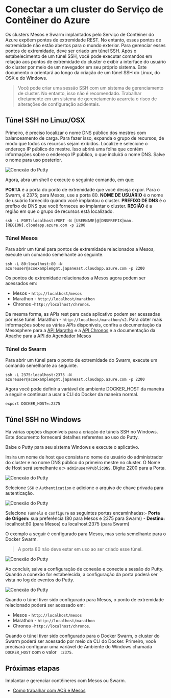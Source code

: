 <properties
   pageTitle="Conectar a um cluster do Serviço de Contêiner do Azure | Microsoft Azure"
   description="Conectar-se a um cluster do Serviço de Contêiner do Azure usando um Túnel SSH."
   services="container-service"
   documentationCenter=""
   authors="rgardler"
   manager="timlt"
   editor=""
   tags="acs, azure-container-service"
   keywords="Docker, Contêineres, Microsserviços, Mesos, Azure"/>
   
<tags
   ms.service="container-service"
   ms.devlang="na"
   ms.topic="get-started-article"
   ms.tgt_pltfrm="na"
   ms.workload="na"
   ms.date="02/16/2016"
   ms.author="rogardle"/>
   

# Conectar a um cluster do Serviço de Contêiner do Azure

Os clusters Mesos e Swarm implantados pelo Serviço de Contêiner do Azure expõem pontos de extremidade REST. No entanto, esses pontos de extremidade não estão abertos para o mundo exterior. Para gerenciar esses pontos de extremidade, deve ser criado um túnel SSH. Após o estabelecimento de um túnel SSH, você pode executar comandos em relação aos pontos de extremidade do cluster e exibir a interface do usuário do cluster por meio de um navegador em seu próprio sistema. Este documento o orientará ao longo da criação de um túnel SSH do Linux, do OSX e do Windows.

> Você pode criar uma sessão SSH com um sistema de gerenciamento de cluster. No entanto, isso não é recomendado. Trabalhar diretamente em um sistema de gerenciamento acarreta o risco de alterações de configuração acidentais.

## Túnel SSH no Linux/OSX

Primeiro, é preciso localizar o nome DNS público dos mestres com balanceamento de carga. Para fazer isso, expanda o grupo de recursos, de modo que todos os recursos sejam exibidos. Localize e selecione o endereço IP público do mestre. Isso abrirá uma folha que contém informações sobre o endereço IP público, o que incluirá o nome DNS. Salve o nome para uso posterior. <br />

![Conexão do Putty](media/pubdns.png)

Agora, abra um shell e execute o seguinte comando, em que:

**PORTA** é a porta do ponto de extremidade que você deseja expor. Para o Swarm, é 2375; para Mesos, use a porta 80. **NOME DE USUÁRIO** é o nome de usuário fornecido quando você implantou o cluster. **PREFIXO DE DNS** é o prefixo de DNS que você forneceu ao implantar o cluster. **REGIÃO** é a região em que o grupo de recursos está localizado.

```
ssh -L PORT:localhost:PORT -N [USERNAME]@[DNSPREFIX]man.[REGION].cloudapp.azure.com -p 2200
```
### Túnel Mesos

Para abrir um túnel para pontos de extremidade relacionados a Mesos, execute um comando semelhante ao seguinte.

```
ssh -L 80:localhost:80 -N azureuser@acsexamplemgmt.japaneast.cloudapp.azure.com -p 2200
```

Os pontos de extremidade relacionados a Mesos agora podem ser acessados em:

- Mesos - `http://localhost/mesos`
- Marathon - `http://localhost/marathon`
- Chronos -`http://localhost/chronos`. 

Da mesma forma, as APIs rest para cada aplicativo podem ser acessadas por esse túnel: Marathon - `http://localhost/marathon/v2`. Para obter mais informações sobre as várias APIs disponíveis, confira a documentação da Mesosphere para a [API Maratho](https://mesosphere.github.io/marathon/docs/rest-api.html) e a [API Chronos](https://mesos.github.io/chronos/docs/api.html) e a documentação da Apache para a [API do Agendador Mesos](http://mesos.apache.org/documentation/latest/scheduler-http-api/)

### Túnel do Swarm

Para abrir um túnel para o ponto de extremidade do Swarm, execute um comando semelhante ao seguinte.

```
ssh -L 2375:localhost:2375 -N azureuser@acsexamplemgmt.japaneast.cloudapp.azure.com -p 2200
```

Agora você pode definir a variável de ambiente DOCKER\_HOST da maneira a seguir e continuar a usar a CLI do Docker da maneira normal.

```
export DOCKER_HOST=:2375
```

## Túnel SSH no Windows

Há várias opções disponíveis para a criação de túneis SSH no Windows. Este documento fornecerá detalhes referentes ao uso do Putty.

Baixe o Putty para seu sistema Windows e execute o aplicativo.

Insira um nome de host que consista no nome de usuário do administrador do cluster e no nome DNS público do primeiro mestre no cluster. O Nome de Host será semelhante a:> `adminuser@PublicDNS`. Digite 2200 para a Porta.

![Conexão do Putty](media/putty1.png)

Selecione `SSH` e `Authentication` e adicione o arquivo de chave privada para autenticação.

![Conexão do Putty](media/putty2.png)

Selecione `Tunnels` e `configure` as seguintes portas encaminhadas:- **Porta de Origem:** sua preferência (80 para Mesos e 2375 para Swarm) - **Destino:** localhost:80 (para Mesos) ou localhost:2375 (para Swarm)

O exemplo a seguir é configurado para Mesos, mas seria semelhante para o Docker Swarm.

> A porta 80 não deve estar em uso ao ser criado esse túnel.

![Conexão do Putty](media/putty3.png)

Ao concluir, salve a configuração de conexão e conecte a sessão do Putty. Quando a conexão for estabelecida, a configuração da porta poderá ser vista no log de eventos do Putty.

![Conexão do Putty](media/putty4.png)

Quando o túnel tiver sido configurado para Mesos, o ponto de extremidade relacionado poderá ser acessado em:

- Mesos - `http://localhost/mesos`
- Marathon - `http://localhost/marathon`
- Chronos -`http://localhost/chronos`. 

Quando o túnel tiver sido configurado para o Docker Swarm, o cluster do Swarm poderá ser acessado por meio da CLI do Docker. Primeiro, você precisará configurar uma variável de Ambiente do Windows chamada `DOCKER_HOST` com o valor ` :2375`.

## Próximas etapas
 
Implantar e gerenciar contêineres com Mesos ou Swarm.
 
- [Como trabalhar com ACS e Mesos](./container-service-mesos-marathon-rest.md)

<!---HONumber=AcomDC_0218_2016-->